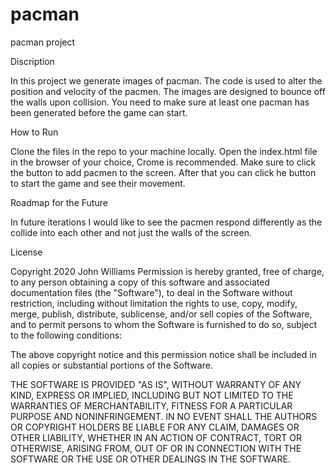 # pacman
pacman project 

Discription 

In this project we generate images of pacman. The code is used to alter the position and velocity of the pacmen. The images are designed to bounce off the walls upon collision. You need to make sure at least one pacman has been generated before the game can start. 

How to Run

Clone the files in the repo to your machine locally. Open the index.html file in the browser of your choice, Crome is recommended. Make sure to click the button to add pacmen to the screen. After that you can click he button to start the game and see their movement.  

Roadmap for the Future 

In future iterations I would like to see the pacmen respond differently as the collide into each other and not just the walls of the screen. 

License

Copyright 2020 John Williams
Permission is hereby granted, free of charge, to any person obtaining a copy of this software and associated documentation files (the "Software"), to deal in the Software without restriction, including without limitation the rights to use, copy, modify, merge, publish, distribute, sublicense, and/or sell copies of the Software, and to permit persons to whom the Software is furnished to do so, subject to the following conditions:

The above copyright notice and this permission notice shall be included in all copies or substantial portions of the Software.

THE SOFTWARE IS PROVIDED "AS IS", WITHOUT WARRANTY OF ANY KIND, EXPRESS OR IMPLIED, INCLUDING BUT NOT LIMITED TO THE WARRANTIES OF MERCHANTABILITY, FITNESS FOR A PARTICULAR PURPOSE AND NONINFRINGEMENT. IN NO EVENT SHALL THE AUTHORS OR COPYRIGHT HOLDERS BE LIABLE FOR ANY CLAIM, DAMAGES OR OTHER LIABILITY, WHETHER IN AN ACTION OF CONTRACT, TORT OR OTHERWISE, ARISING FROM, OUT OF OR IN CONNECTION WITH THE SOFTWARE OR THE USE OR OTHER DEALINGS IN THE SOFTWARE.
